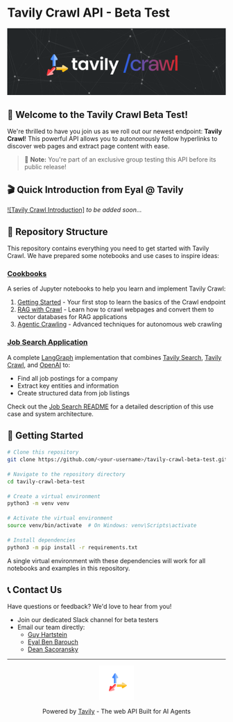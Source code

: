 # Tavily Crawl API - Beta Test

<div align="center">
  <img src="assets/Banner.png" alt="Tavily Banner" width="1000"/>
</div>

## 👋 Welcome to the Tavily Crawl Beta Test!

We're thrilled to have you join us as we roll out our newest endpoint: **Tavily Crawl**! This powerful API allows you to autonomously follow hyperlinks to discover web pages and extract page content with ease.

> 🚀 **Note:** You're part of an exclusive group testing this API before its public release!

## 🎬 Quick Introduction from Eyal @ Tavily

[![Tavily Crawl Introduction]](https://your-intro-video-link-here)
*to be added soon...*

## 📂 Repository Structure

This repository contains everything you need to get started with Tavily Crawl. We have prepared some notebooks and use cases to inspire ideas:

### [Cookbooks](./cookbooks)
A series of Jupyter notebooks to help you learn and implement Tavily Crawl:

1. [Getting Started](./cookbooks/getting-started.ipynb) - Your first stop to learn the basics of the Crawl endpoint
2. [RAG with Crawl](./cookbooks/rag-crawl.ipynb) - Learn how to crawl webpages and convert them to vector databases for RAG applications
3. [Agentic Crawling](./cookbooks/agentic-crawl.ipynb) - Advanced techniques for autonomous web crawling

### [Job Search Application](./job_search)
A complete [LangGraph](https://github.com/langchain-ai/langgraph) implementation that combines [Tavily Search](https://docs.tavily.com/docs/tavily-api/search), [Tavily Crawl](https://docs.tavily.com/docs/tavily-api/crawl), and [OpenAI](https://openai.com/) to:
- Find all job postings for a company
- Extract key entities and information
- Create structured data from job listings

Check out the [Job Search README](./job_search/src/README.md) for a detailed description of this use case and system architecture.


## 🚀 Getting Started

```bash
# Clone this repository
git clone https://github.com/<your-username>/tavily-crawl-beta-test.git

# Navigate to the repository directory
cd tavily-crawl-beta-test

# Create a virtual environment
python3 -m venv venv

# Activate the virtual environment
source venv/bin/activate  # On Windows: venv\Scripts\activate

# Install dependencies
python3 -m pip install -r requirements.txt
```

A single virtual environment with these dependencies will work for all notebooks and examples in this repository. 

## 📞 Contact Us

Have questions or feedback? We'd love to hear from you!

- Join our dedicated Slack channel for beta testers
- Email our team directly:
  - [Guy Hartstein](mailto:guyh@tavily.com)
  - [Eyal Ben Barouch](mailto:eyal@tavily.com)
  - [Dean Sacoransky](mailto:deansa@tavily.com)

---

<div align="center">
  <img src="assets/logo_circle.png" alt="Tavily Logo" width="80"/>
  <p>Powered by <a href="https://tavily.com">Tavily</a> - The web API Built for AI Agents</p>
</div>
